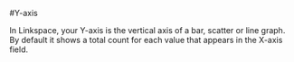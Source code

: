 #Y-axis

In Linkspace, your Y-axis  is the vertical axis of a bar, scatter or line graph. By default it shows a total count for each value that appears in the X-axis field.